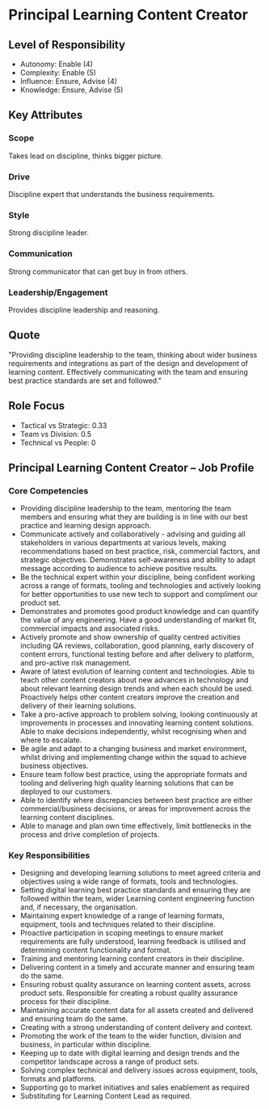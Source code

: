 # Principal Learning Content Creator

## Level of Responsibility
- Autonomy: Enable (4)
- Complexity: Enable (5)
- Influence: Ensure, Advise (4)
- Knowledge: Ensure, Advise (5)

## Key Attributes
### Scope
Takes lead on discipline, thinks bigger picture.

### Drive
Discipline expert that understands the business requirements.

### Style
Strong discipline leader.

### Communication
Strong communicator that can get buy in from others.

### Leadership/Engagement
Provides discipline leadership and reasoning.

## Quote
"Providing discipline leadership to the team, thinking about wider business requirements and integrations as part of the design and development of learning content. Effectively communicating with the team and ensuring best practice standards are set and followed."

## Role Focus
- Tactical vs Strategic: 0.33
- Team vs Division: 0.5
- Technical vs People: 0

## Principal Learning Content Creator – Job Profile

### Core Competencies
- Providing discipline leadership to the team, mentoring the team members and ensuring what they are building is in line with our best practice and learning design approach.
- Communicate actively and collaboratively - advising and guiding all stakeholders in various departments at various levels, making recommendations based on best practice, risk, commercial factors, and strategic objectives. Demonstrates self-awareness and ability to adapt message according to audience to achieve positive results.
- Be the technical expert within your discipline, being confident working across a range of formats, tooling and technologies and actively looking for better opportunities to use new tech to support and compliment our product set.
- Demonstrates and promotes good product knowledge and can quantify the value of any engineering. Have a good understanding of market fit, commercial impacts and associated risks.
- Actively promote and show ownership of quality centred activities including QA reviews, collaboration, good planning, early discovery of content errors, functional testing before and after delivery to platform, and pro-active risk management.
- Aware of latest evolution of learning content and technologies. Able to teach other content creators about new advances in technology and about relevant learning design trends and when each should be used. Proactively helps other content creators improve the creation and delivery of their learning solutions.
- Take a pro-active approach to problem solving, looking continuously at improvements in processes and innovating learning content solutions. Able to make decisions independently, whilst recognising when and where to escalate.
- Be agile and adapt to a changing business and market environment, whilst driving and implementing change within the squad to achieve business objectives.
- Ensure team follow best practice, using the appropriate formats and tooling and delivering high quality learning solutions that can be deployed to our customers.
- Able to identify where discrepancies between best practice are either commercial/business decisions, or areas for improvement across the learning content disciplines.
- Able to manage and plan own time effectively, limit bottlenecks in the process and drive completion of projects.

### Key Responsibilities
- Designing and developing learning solutions to meet agreed criteria and objectives using a wide range of formats, tools and technologies.
- Setting digital learning best practice standards and ensuring they are followed within the team, wider Learning content engineering function and, if necessary, the organisation.
- Maintaining expert knowledge of a range of learning formats, equipment, tools and techniques related to their discipline.
- Proactive participation in scoping meetings to ensure market requirements are fully understood, learning feedback is utilised and determining content functionality and format.
- Training and mentoring learning content creators in their discipline.
- Delivering content in a timely and accurate manner and ensuring team do the same.
- Ensuring robust quality assurance on learning content assets, across product sets. Responsible for creating a robust quality assurance process for their discipline.
- Maintaining accurate content data for all assets created and delivered and ensuring team do the same.
- Creating with a strong understanding of content delivery and context.
- Promoting the work of the team to the wider function, division and business, in particular within discipline.
- Keeping up to date with digital learning and design trends and the competitor landscape across a range of product sets.
- Solving complex technical and delivery issues across equipment, tools, formats and platforms.
- Supporting go to market initiatives and sales enablement as required
- Substituting for Learning Content Lead as required.
